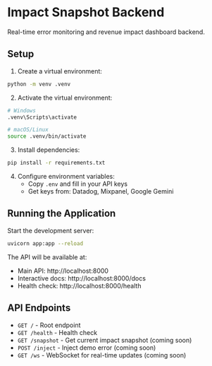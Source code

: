 # Impact Snapshot Backend

Real-time error monitoring and revenue impact dashboard backend.

## Setup

1. Create a virtual environment:
```bash
python -m venv .venv
```

2. Activate the virtual environment:
```bash
# Windows
.venv\Scripts\activate

# macOS/Linux
source .venv/bin/activate
```

3. Install dependencies:
```bash
pip install -r requirements.txt
```

4. Configure environment variables:
   - Copy `.env` and fill in your API keys
   - Get keys from: Datadog, Mixpanel, Google Gemini

## Running the Application

Start the development server:
```bash
uvicorn app:app --reload
```

The API will be available at:
- Main API: http://localhost:8000
- Interactive docs: http://localhost:8000/docs
- Health check: http://localhost:8000/health

## API Endpoints

- `GET /` - Root endpoint
- `GET /health` - Health check
- `GET /snapshot` - Get current impact snapshot (coming soon)
- `POST /inject` - Inject demo error (coming soon)
- `GET /ws` - WebSocket for real-time updates (coming soon) 